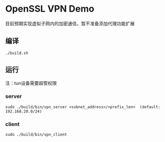 # OpenSSL VPN Demo
目前预期实现虚拟子网内的加密通信，暂不准备添加代理功能扩展
## 编译
```
./build.sh
```
## 运行
注：tun设备需要超管权限
### server
```
sudo ./build/bin/vpn_server <subnet_address>/<prefix_len>  (default: 192.168.20.0/24)
```
### client
```
sudo ./build/bin/vpn_client
```